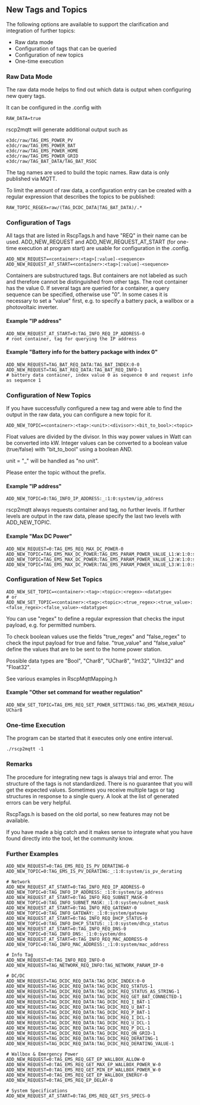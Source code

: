 ## New Tags and Topics

The following options are available to support the clarification and integration of further topics:

- Raw data mode
- Configuration of tags that can be queried
- Configuration of new topics
- One-time execution

### Raw Data Mode

The raw data mode helps to find out which data is output when configuring new query tags.

It can be configured in the .config with
```
RAW_DATA=true
```
rscp2mqtt will generate additional output such as
```
e3dc/raw/TAG_EMS_POWER_PV
e3dc/raw/TAG_EMS_POWER_BAT
e3dc/raw/TAG_EMS_POWER_HOME
e3dc/raw/TAG_EMS_POWER_GRID
e3dc/raw/TAG_BAT_DATA/TAG_BAT_RSOC
```

The tag names are used to build the topic names.
Raw data is only published via MQTT.

To limit the amount of raw data, a configuration entry can be created with a regular expression that describes the topics to be published:
```
RAW_TOPIC_REGEX=raw/(TAG_DCDC_DATA|TAG_BAT_DATA)/.*
```

### Configuration of Tags

All tags that are listed in RscpTags.h and have "REQ" in their name can be used.
ADD_NEW_REQUEST and ADD_NEW_REQUEST_AT_START (for one-time execution at program start) are usable for configuration in the .config.

```
ADD_NEW_REQUEST=<container>:<tag>[:value]-<sequence>
ADD_NEW_REQUEST_AT_START=<container>:<tag>[:value]-<sequence>
```

Containers are substructured tags. But containers are not labeled as such and therefore cannot be distinguished from other tags. The root container has the value 0.
If several tags are queried for a container, a query sequence can be specified, otherwise use "0".
In some cases it is necessary to set a "value" first, e.g. to specify a battery pack, a wallbox or a photovoltaic inverter.

#### Example "IP address"
```
ADD_NEW_REQUEST_AT_START=0:TAG_INFO_REQ_IP_ADDRESS-0
# root container, tag for querying the IP address
```

#### Example "Battery info for the battery package with index 0"
```
ADD_NEW_REQUEST=TAG_BAT_REQ_DATA:TAG_BAT_INDEX:0-0
ADD_NEW_REQUEST=TAG_BAT_REQ_DATA:TAG_BAT_REQ_INFO-1
# battery data container, index value 0 as sequence 0 and request info as sequence 1
```

### Configuration of New Topics

If you have successfully configured a new tag and were able to find the output in the raw data, you can configure a new topic for it.

```
ADD_NEW_TOPIC=<container>:<tag>:<unit>:<divisor>:<bit_to_bool>:<topic>
```
Float values are divided by the divisor. In this way power values in Watt can be converted into kW.
Integer values can be converted to a boolean value (true/false) with "bit_to_bool" using a boolean AND.

unit = "_" will be handled as "no unit".

Please enter the topic without the prefix.

#### Example "IP address"
```
ADD_NEW_TOPIC=0:TAG_INFO_IP_ADDRESS:_:1:0:system/ip_address
```

rscp2mqtt always requests container and tag, no further levels. If further levels are output in the raw data, please specify the last two levels with ADD_NEW_TOPIC.

#### Example "Max DC Power"
```
ADD_NEW_REQUEST=0:TAG_EMS_REQ_MAX_DC_POWER-0
ADD_NEW_TOPIC=TAG_EMS_MAX_DC_POWER:TAG_EMS_PARAM_POWER_VALUE_L1:W:1:0:system/max_dc_power_L1
ADD_NEW_TOPIC=TAG_EMS_MAX_DC_POWER:TAG_EMS_PARAM_POWER_VALUE_L2:W:1:0:system/max_dc_power_L2
ADD_NEW_TOPIC=TAG_EMS_MAX_DC_POWER:TAG_EMS_PARAM_POWER_VALUE_L3:W:1:0:system/max_dc_power_L3
```

### Configuration of New Set Topics

```
ADD_NEW_SET_TOPIC=<container>:<tag>:<topic>:<regex>-<datatype<
# or
ADD_NEW_SET_TOPIC=<container>:<tag>:<topic>:<true_regex>:<true_value>:<false_regex>:<false_value>-<datatype<
```
You can use "regex" to define a regular expression that checks the input payload, e.g. for permitted numbers.

To check boolean values use the fields "true_regex" and "false_regex" to check the input payload for true and false. "true_value" and "false_value" define the values that are to be sent to the home power station.

Possible data types are "Bool", "Char8", "UChar8", "Int32", "UInt32" and "Float32".

See various examples in RscpMqttMapping.h

#### Example "Other set command for weather regulation"
```
ADD_NEW_SET_TOPIC=TAG_EMS_REQ_SET_POWER_SETTINGS:TAG_EMS_WEATHER_REGULATED_CHARGE_ENABLED:set/weather:^true|on|1$:1:^false|off|0$:0-UChar8
```

### One-time Execution

The program can be started that it executes only one entire interval.
```
./rscp2mqtt -1
```
### Remarks

The procedure for integrating new tags is always trial and error. The structure of the tags is not standardized. There is no guarantee that you will get the expected values. Sometimes you receive multiple tags or tag structures in response to a single query. A look at the list of generated errors can be very helpful.

RscpTags.h is based on the old portal, so new features may not be available.

If you have made a big catch and it makes sense to integrate what you have found directly into the tool, let the community know.

### Further Examples
```
ADD_NEW_REQUEST=0:TAG_EMS_REQ_IS_PV_DERATING-0
ADD_NEW_TOPIC=0:TAG_EMS_IS_PV_DERATING:_:1:0:system/is_pv_derating

# Network
ADD_NEW_REQUEST_AT_START=0:TAG_INFO_REQ_IP_ADDRESS-0
ADD_NEW_TOPIC=0:TAG_INFO_IP_ADDRESS:_:1:0:system/ip_address
ADD_NEW_REQUEST_AT_START=0:TAG_INFO_REQ_SUBNET_MASK-0
ADD_NEW_TOPIC=0:TAG_INFO_SUBNET_MASK:_:1:0:system/subnet_mask
ADD_NEW_REQUEST_AT_START=0:TAG_INFO_REQ_GATEWAY-0
ADD_NEW_TOPIC=0:TAG_INFO_GATEWAY:_:1:0:system/gateway
ADD_NEW_REQUEST_AT_START=0:TAG_INFO_REQ_DHCP_STATUS-0
ADD_NEW_TOPIC=0:TAG_INFO_DHCP_STATUS:_:1:0:system/dhcp_status
ADD_NEW_REQUEST_AT_START=0:TAG_INFO_REQ_DNS-0
ADD_NEW_TOPIC=0:TAG_INFO_DNS:_:1:0:system/dns
ADD_NEW_REQUEST_AT_START=0:TAG_INFO_REQ_MAC_ADDRESS-0
ADD_NEW_TOPIC=0:TAG_INFO_MAC_ADDRESS:_:1:0:system/mac_address

# Info Tag
ADD_NEW_REQUEST=0:TAG_INFO_REQ_INFO-0
ADD_NEW_REQUEST=TAG_NETWORK_REQ_INFO:TAG_NETWORK_PARAM_IP-0

# DC/DC
ADD_NEW_REQUEST=TAG_DCDC_REQ_DATA:TAG_DCDC_INDEX:0-0
ADD_NEW_REQUEST=TAG_DCDC_REQ_DATA:TAG_DCDC_REQ_STATUS-1
ADD_NEW_REQUEST=TAG_DCDC_REQ_DATA:TAG_DCDC_REQ_STATUS_AS_STRING-1
ADD_NEW_REQUEST=TAG_DCDC_REQ_DATA:TAG_DCDC_REQ_GET_BAT_CONNECTED-1
ADD_NEW_REQUEST=TAG_DCDC_REQ_DATA:TAG_DCDC_REQ_I_BAT-1
ADD_NEW_REQUEST=TAG_DCDC_REQ_DATA:TAG_DCDC_REQ_U_BAT-1
ADD_NEW_REQUEST=TAG_DCDC_REQ_DATA:TAG_DCDC_REQ_P_BAT-1
ADD_NEW_REQUEST=TAG_DCDC_REQ_DATA:TAG_DCDC_REQ_I_DCL-1
ADD_NEW_REQUEST=TAG_DCDC_REQ_DATA:TAG_DCDC_REQ_U_DCL-1
ADD_NEW_REQUEST=TAG_DCDC_REQ_DATA:TAG_DCDC_REQ_P_DCL-1
ADD_NEW_REQUEST=TAG_DCDC_REQ_DATA:TAG_DCDC_REQ_ON_GRID-1
ADD_NEW_REQUEST=TAG_DCDC_REQ_DATA:TAG_DCDC_REQ_DERATING-1
ADD_NEW_REQUEST=TAG_DCDC_REQ_DATA:TAG_DCDC_REQ_DERATING_VALUE-1

# Wallbox & Emergency Power
ADD_NEW_REQUEST=0:TAG_EMS_REQ_GET_EP_WALLBOX_ALLOW-0
ADD_NEW_REQUEST=0:TAG_EMS_REQ_GET_MAX_EP_WALLBOX_POWER_W-0
ADD_NEW_REQUEST=0:TAG_EMS_REQ_GET_MIN_EP_WALLBOX_POWER_W-0
ADD_NEW_REQUEST=0:TAG_EMS_REQ_GET_EP_WALLBOX_ENERGY-0
ADD_NEW_REQUEST=0:TAG_EMS_REQ_EP_DELAY-0

# System Specifications
ADD_NEW_REQUEST_AT_START=0:TAG_EMS_REQ_GET_SYS_SPECS-0
```

